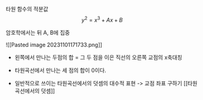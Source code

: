 타원 함수의 적분값
$$y^2 = x^3 + Ax + B$$

암호학에서는 뒤 A, B에 집중


![[Pasted image 20231101171733.png]]

- 왼쪽에서 만나는 두점의 합 = 그 두 점을 이은 직선의 오른쪽 교점의 x축대칭
- 타원곡선에서 만나는 세 점의 합이 0이다.

- 일반적으로 쓰이는 타원곡선에서의 덧셈의 대수적 표현 -> 교점 좌표 구하기
  [[타원곡선에서의 덧셈]]

